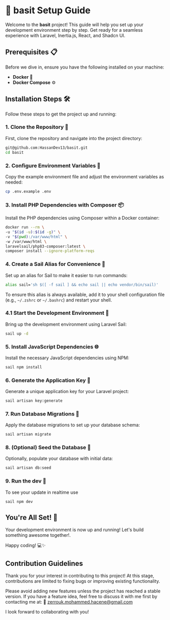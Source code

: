 # 🚀 basit Setup Guide

Welcome to the **basit** project! This guide will help you set up your development environment step by step. Get ready for a seamless experience with Laravel, Inertia.js, React, and Shadcn UI.

## Prerequisites 📋

Before we dive in, ensure you have the following installed on your machine:

- **Docker** 🐳
- **Docker Compose** ⚙️

## Installation Steps 🛠️

Follow these steps to get the project up and running:

### 1. Clone the Repository 🧬

First, clone the repository and navigate into the project directory:

```bash
git@github.com:HassanDev13/basit.git
cd basit
```

### 2. Configure Environment Variables 🔧

Copy the example environment file and adjust the environment variables as needed:

```bash
cp .env.example .env
```

### 3. Install PHP Dependencies with Composer 📦

Install the PHP dependencies using Composer within a Docker container:

```bash
docker run --rm \
-u "$(id -u):$(id -g)" \
-v "$(pwd):/var/www/html" \
-w /var/www/html \
laravelsail/php83-composer:latest \
composer install --ignore-platform-reqs
```

### 4. Create a Sail Alias for Convenience 🚤

Set up an alias for Sail to make it easier to run commands:

```bash
alias sail='sh $([ -f sail ] && echo sail || echo vendor/bin/sail)'
```

To ensure this alias is always available, add it to your shell configuration file (e.g., `~/.zshrc` or `~/.bashrc`) and restart your shell.

### 4.1 Start the Development Environment 🚀

Bring up the development environment using Laravel Sail:

```bash
sail up -d
```
### 5. Install JavaScript Dependencies 🌐

Install the necessary JavaScript dependencies using NPM:

```bash
sail npm install
```

### 6. Generate the Application Key 🔑

Generate a unique application key for your Laravel project:

```bash
sail artisan key:generate
```

### 7. Run Database Migrations 📂

Apply the database migrations to set up your database schema:

```bash
sail artisan migrate
```

### 8. (Optional) Seed the Database 🌱

Optionally, populate your database with initial data:

```bash
sail artisan db:seed
```

### 9. Run the dev 🌱

To see your update in realtime use

```bash
sail npm dev
```

## You're All Set! 🎉

Your development environment is now up and running! Let's build something awesome together!.


Happy coding! 💻✨

## Contribution Guidelines

Thank you for your interest in contributing to this project! At this stage, contributions are limited to fixing bugs or improving existing functionality.

Please avoid adding new features unless the project has reached a stable version. If you have a feature idea, feel free to discuss it with me first by contacting me at:
📧 zerrouk.mohammed.hacene@gmail.com

I look forward to collaborating with you!
